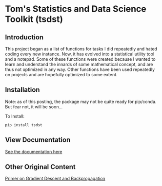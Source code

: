 # Tom's Statistics and Data Science Toolkit (tsdst)

## Introduction

This project began as a list of functions for tasks I did repeatedly and hated coding every new instance. Now, it has evolved into a statistical utility tool and a notepad. Some of these functions were created because I wanted to learn and understand the innards of some mathematical concept, and are thus not optimized in any way. Other functions have been used repeatedly on projects and are hopefully optimized to some extent.

## Installation

Note: as of this posting, the package may not be quite ready for pip/conda. But fear not, it will be soon...

To Install:

```{python}
pip install tsdst
```

## View Documentation

[See the documentation here](https://tomwerner5.github.io/tsdst/Descriptions.html)

## Other Original Content

[Primer on Gradient Descent and Backpropagation](Gradient_Descent_and_Back_Propagation.html)
